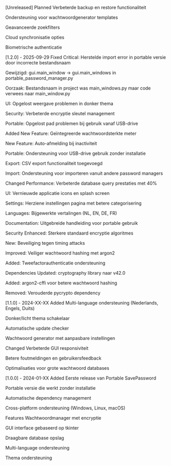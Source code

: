 [Unreleased]
Planned
Verbeterde backup en restore functionaliteit

Ondersteuning voor wachtwoordgenerator templates

Geavanceerde zoekfilters

Cloud synchronisatie opties

Biometrische authenticatie

[1.2.0] - 2025-09-29
Fixed
Critical: Herstelde import error in portable versie door incorrecte bestandsnaam

Gewijzigd: gui.main_window → gui.main_windows in portable_password_manager.py

Oorzaak: Bestandsnaam in project was main_windows.py maar code verwees naar main_window.py

UI: Opgelost weergave problemen in donker thema

Security: Verbeterde encryptie sleutel management

Portable: Opgelost pad problemen bij gebruik vanaf USB-drive

Added
New Feature: Geïntegreerde wachtwoordsterkte meter

New Feature: Auto-afmelding bij inactiviteit

Portable: Ondersteuning voor USB-drive gebruik zonder installatie

Export: CSV export functionaliteit toegevoegd

Import: Ondersteuning voor importeren vanuit andere password managers

Changed
Performance: Verbeterde database query prestaties met 40%

UI: Vernieuwde applicatie icons en splash screen

Settings: Herziene instellingen pagina met betere categorisering

Languages: Bijgewerkte vertalingen (NL, EN, DE, FR)

Documentation: Uitgebreide handleiding voor portable gebruik

Security
Enhanced: Sterkere standaard encryptie algoritmes

New: Beveiliging tegen timing attacks

Improved: Veiliger wachtwoord hashing met argon2

Added: Tweefactorauthenticatie ondersteuning

Dependencies
Updated: cryptography library naar v42.0

Added: argon2-cffi voor betere wachtwoord hashing

Removed: Verouderde pycrypto dependency

[1.1.0] - 2024-XX-XX
Added
Multi-language ondersteuning (Nederlands, Engels, Duits)

Donker/licht thema schakelaar

Automatische update checker

Wachtwoord generator met aanpasbare instellingen

Changed
Verbeterde GUI responsiviteit

Betere foutmeldingen en gebruikersfeedback

Optimalisaties voor grote wachtwoord databases

[1.0.0] - 2024-01-XX
Added
Eerste release van Portable SavePassword

Portable versie die werkt zonder installatie

Automatische dependency management

Cross-platform ondersteuning (Windows, Linux, macOS)

Features
Wachtwoordmanager met encryptie

GUI interface gebaseerd op tkinter

Draagbare database opslag

Multi-language ondersteuning

Thema ondersteuning